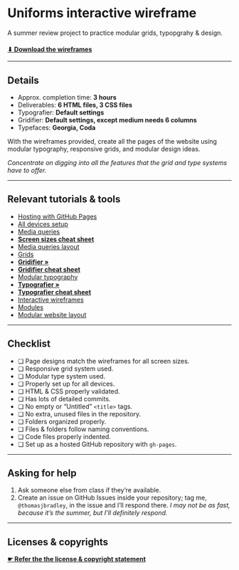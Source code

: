 # Uniforms interactive wireframe

A summer review project to practice modular grids, typopgrahy & design.

#### [⬇ Download the wireframes](https://github.com/acgd-summer-reviews/uniforms-interactive-wireframe/archive/master.zip)

---

## Details

- Approx. completion time: **3 hours**
- Deliverables: **6 HTML files, 3 CSS files**
- Typografier: **Default settings**
- Gridifier: **Default settings, except medium needs 6 columns**
- Typefaces: **Georgia, Coda**

With the wireframes provided, create all the pages of the website using modular typography, responsive grids, and modular design ideas.

*Concentrate on digging into all the features that the grid and type systems have to offer.*

---

## Relevant tutorials & tools

- [Hosting with GitHub Pages](http://learn-the-web.algonquindesign.ca/topics/github-pages/)
- [All devices setup ](http://learn-the-web.algonquindesign.ca/topics/github-pages/)
- [Media queries](http://learn-the-web.algonquindesign.ca/topics/media-queries/)
- [**Screen sizes cheat sheet**](http://learn-the-web.algonquindesign.ca/topics/screen-sizes-cheat-sheet/)
- [Media queries layout](http://learn-the-web.algonquindesign.ca/topics/media-queries-layout/)
- [Grids](http://learn-the-web.algonquindesign.ca/topics/grids/)
- [**Gridifier »**](http://thomasjbradley.github.io/gridifier/)
- [**Gridifier cheat sheet**](http://learn-the-web.algonquindesign.ca/topics/gridifier-cheat-sheet/)
- [Modular typography](http://learn-the-web.algonquindesign.ca/topics/modular-typography/)
- [**Typografier »**](http://thomasjbradley.github.io/typografier/)
- [**Typografier cheat sheet**](http://learn-the-web.algonquindesign.ca/topics/typografier-cheat-sheet/)
- [Interactive wireframes](http://learn-the-web.algonquindesign.ca/topics/interactive-wireframes/)
- [Modules](http://learn-the-web.algonquindesign.ca/topics/modules/)
- [Modular website layout ](http://learn-the-web.algonquindesign.ca/topics/modular-layout/)

---

## Checklist

- ❏ Page designs match the wireframes for all screen sizes.
- ❏ Responsive grid system used.
- ❏ Modular type system used.
- ❏ Properly set up for all devices.
- ❏ HTML & CSS properly validated.
- ❏ Has lots of detailed commits.
- ❏ No empty or “Untitled” `<title>` tags.
- ❏ No extra, unused files in the repository.
- ❏ Folders organized properly.
- ❏ Files & folders follow naming conventions.
- ❏ Code files properly indented.
- ❏ Set up as a hosted GitHub repository with `gh-pages`.

---

## Asking for help

1. Ask someone else from class if they’re available.
2. Create an issue on GitHub Issues inside your repository; tag me, `@thomasjbradley`, in the issue and I’ll respond there. *I may not be as fast, because it’s the summer, but I’ll definitely respond.*

---

## Licenses & copyrights

**[☛ Refer the the license & copyright statement](https://github.com/acgd-summer-reviews/meta#license--copyright-statement)**
